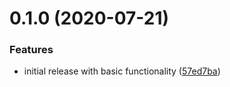 # 0.1.0 (2020-07-21)


### Features

* initial release with basic functionality ([57ed7ba](https://github.com/filipowm/boogi-cli/commit/57ed7bafd8d9c0c12d5317a29a77eb90fd17d644))



